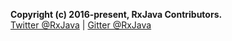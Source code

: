 **Copyright (c) 2016-present, RxJava Contributors.**  
[Twitter @RxJava](https://twitter.com/#!/RxJava) | [Gitter @RxJava](https://gitter.im/ReactiveX/RxJava)
